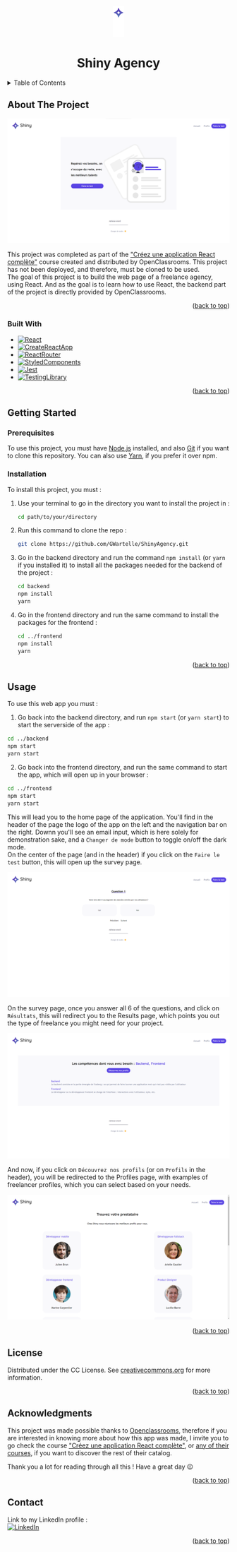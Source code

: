 <a name="readme-top"></a>

<!--
*** This README is built upon the Best-README-Template, created by Othneil Drew.
*** If you wish to use this template, go check his repository :
*** https://github.com/othneildrew/Best-README-Template/tree/master
*** And don't forget to give his project a star!
-->

<!-- PROJECT SHIELDS -->
<!--
*** I'm using markdown "reference style" links for readability.
*** Reference links are enclosed in brackets [ ] instead of parentheses ( ).
*** See the bottom of this document for the declaration of the reference variables
*** for contributors-url, forks-url, etc. This is an optional, concise syntax you may use.
*** https://www.markdownguide.org/basic-syntax/#reference-style-links
-->

<!-- PROJECT TITLE -->
<br />
<div align="center">
  <a href="https://github.com/GWartelle/ShinyAgency">
    <img src="images/light-logo.png" alt="ShinyLogo"  height="70">
  </a>
</div>
<h1 align="center">Shiny Agency</h1>

<!-- TABLE OF CONTENTS -->
<details>
  <summary>Table of Contents</summary>
  <ol>
    <li>
      <a href="#about-the-project">About The Project</a>
      <ul>
        <li><a href="#built-with">Built With</a></li>
      </ul>
    </li>
    <li>
      <a href="#getting-started">Getting Started</a>
      <ul>
        <li><a href="#prerequisites">Prerequisites</a></li>
        <li><a href="#installation">Installation</a></li>
      </ul>
    </li>
    <li><a href="#usage">Usage</a></li>
    <li><a href="#license">License</a></li>
    <li><a href="#contact">Contact</a></li>
    <li><a href="#acknowledgments">Acknowledgments</a></li>
  </ol>
</details>

<!-- ABOUT THE PROJECT -->

## About The Project

![Shiny Home Page Screenshot][homepage-screenshot]

This project was completed as part of the <a href="https://openclassrooms.com/fr/courses/7150606-creez-une-application-react-complete">"Créez une application React complète"</a> course created and distributed by OpenClassrooms.
This project has not been deployed, and therefore, must be cloned to be used.
<br />
The goal of this project is to build the web page of a freelance agency, using React.
And as the goal is to learn how to use React, the backend part of the project is directly provided by OpenClassrooms.

<p align="right">(<a href="#readme-top">back to top</a>)</p>

### Built With

- [![React][React.js]][React-url]
- [![CreateReactApp][CreateReactApp.dev]][CreateReactApp-url]
- [![ReactRouter][ReactRouter.com]][ReactRouter-url]
- [![StyledComponents][StyledComponents.com]][StyledComponents-url]
- [![Jest][Jest.js]][Jest-url]
- [![TestingLibrary][TestingLibrary.com]][TestingLibrary-url]

<p align="right">(<a href="#readme-top">back to top</a>)</p>

<!-- GETTING STARTED -->

## Getting Started

### Prerequisites

To use this project, you must have <a href="https://nodejs.org/en">Node.js</a> installed, and also <a href="https://git-scm.com/downloads">Git</a> if you want to clone this repository. You can also use <a href="https://yarnpkg.com/">Yarn</a>, if you prefer it over npm.

### Installation

To install this project, you must :

1. Use your terminal to go in the directory you want to install the project in :
   ```sh
   cd path/to/your/directory
   ```
2. Run this command to clone the repo :
   ```sh
   git clone https://github.com/GWartelle/ShinyAgency.git
   ```
3. Go in the backend directory and run the command `npm install` (or `yarn` if you installed it) to install all the packages needed for the backend of the project :
   ```sh
   cd backend
   npm install
   yarn
   ```
4. Go in the frontend directory and run the same command to install the packages for the frontend :
   ```sh
   cd ../frontend
   npm install
   yarn
   ```

<p align="right">(<a href="#readme-top">back to top</a>)</p>

<!-- USAGE EXAMPLES -->

## Usage

To use this web app you must :

1. Go back into the backend directory, and run `npm start` (or `yarn start`) to start the serverside of the app :

```sh
cd ../backend
npm start
yarn start
```

2. Go back into the frontend directory, and run the same command to start the app, which will open up in your browser :

```sh
cd ../frontend
npm start
yarn start
```

This will lead you to the home page of the application. You'll find in the header of the page the logo of the app on the left and the navigation bar on the right. Downn you'll see an email input, which is here solely for demonstration sake, and a `Changer de mode` button to toggle on/off the dark mode.
<br />
On the center of the page (and in the header) if you click on the `Faire le test` button, this will open up the survey page.

![Shiny Survey Page Screenshot][survey-screenshot]

On the survey page, once you answer all 6 of the questions, and click on `Résultats`, this will redirect you to the Results page, which points you out the type of freelance you might need for your project.

![Shiny Results Page Screenshot][results-screenshot]

And now, if you click on `Découvrez nos profils` (or on `Profils` in the header), you will be redirected to the Profiles page, with examples of freelancer profiles, which you can select based on your needs.

![Shiny Profiles Page Screenshot][profiles-screenshot]

<p align="right">(<a href="#readme-top">back to top</a>)</p>

<!-- LICENSE -->

## License

Distributed under the CC License. See <a href="https://creativecommons.org/licenses/by-sa/4.0/">creativecommons.org</a> for more information.

<p align="right">(<a href="#readme-top">back to top</a>)</p>

<!-- ACKNOWLEDGMENTS -->

## Acknowledgments

This project was made possible thanks to <a href="https://openclassrooms.com/fr/">Openclassrooms</a>, therefore if you are interested in knowing more about how this app was made, I invite you to go check the course <a href="https://openclassrooms.com/fr/courses/7150606-creez-une-application-react-complete">"Créez une application React complète"</a>, or <a href="https://openclassrooms.com/fr/courses/">any of their courses</a>, if you want to discover the rest of their catalog.

Thank you a lot for reading through all this ! Have a great day 😉

<p align="right">(<a href="#readme-top">back to top</a>)</p>

<!-- CONTACT -->

## Contact

Link to my LinkedIn profile :
<br />
[![LinkedIn][linkedin-shield]][linkedin-url]

<p align="right">(<a href="#readme-top">back to top</a>)</p>

<!-- MARKDOWN LINKS & IMAGES -->
<!-- https://www.markdownguide.org/basic-syntax/#reference-style-links -->

[homepage-screenshot]: images/HomePage_Screen.png
[survey-screenshot]: images/Survey_Screen.png
[results-screenshot]: images/Results_Screen.png
[profiles-screenshot]: images/Profiles_Screen.png
[React.js]: https://img.shields.io/badge/React-20232A?style=for-the-badge&logo=react&logoColor=61DAFB
[React-url]: https://react.dev/
[CreateReactApp.dev]: https://img.shields.io/badge/Create_React_App-373D47?style=for-the-badge&logo=createreactapp&logoColor=5EDBB6
[CreateReactApp-url]: https://create-react-app.dev/
[ReactRouter.com]: https://img.shields.io/badge/React_Router-1C1C1C?style=for-the-badge&logo=reactrouter&logoColor=DB0B00
[ReactRouter-url]: https://reactrouter.com/en/main
[StyledComponents.com]: https://img.shields.io/badge/Styled_Components-BF4F74?style=for-the-badge&logo=styledcomponents&logoColor=FFFFFF
[StyledComponents-url]: https://styled-components.com/
[Jest.js]: https://img.shields.io/badge/Jest-27CC02?style=for-the-badge&logo=jest&logoColor=FFFFFF
[Jest-url]: https://jestjs.io/
[TestingLibrary.com]: https://img.shields.io/badge/Testing_Library-212121?style=for-the-badge&logo=testinglibrary&logoColor=DB0B00
[TestingLibrary-url]: https://testing-library.com/
[linkedin-shield]: https://img.shields.io/badge/-LinkedIn-black.svg?style=for-the-badge&logo=linkedin&colorB=555
[linkedin-url]: https://www.linkedin.com/in/gabriel-wartelle/
